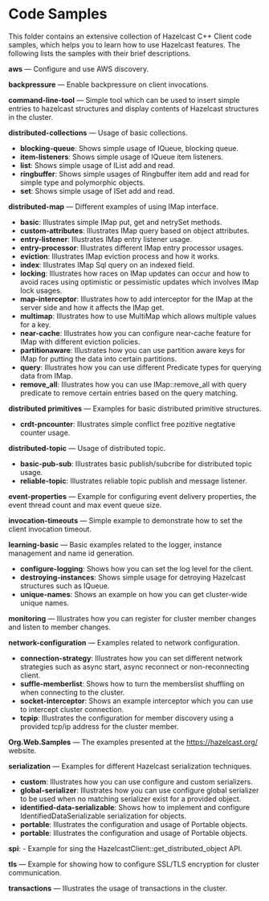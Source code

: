 # Code Samples

This folder contains an extensive collection of Hazelcast C++ Client code samples, which helps you to learn how to use Hazelcast features. The following lists the samples with their brief descriptions.

**aws** — Configure and use AWS discovery.

**backpressure** — Enable backpressure on client invocations.

**command-line-tool** — Simple tool which can be used to insert simple entries to hazelcast structures and display contents of Hazelcast structures in the cluster.

**distributed-collections** — Usage of basic collections.
  * **blocking-queue**: Shows simple usage of IQueue, blocking queue.
  * **item-listeners**: Shows simple usage of IQueue item listeners.
  * **list**: Shows simple usage of IList add and read.
  * **ringbuffer**: Shows simple usages of Ringbuffer item add and read for simple type and polymorphic objects.
  * **set**: Shows simple usage of ISet add and read.

**distributed-map** — Different examples of using IMap interface.
  * ****basic****: Illustrates simple IMap put, get and netrySet methods.
  * **custom-attributes**: Illustrates IMap query based on object attributes.
  * **entry-listener**: Illustrates IMap entry listener usage.
  * **entry-processor**: Illustrates different IMap entry processor usages.
  * **eviction**: Illustrates IMap eviction process and how it works.
  * **index**: Illustrates IMap Sql query on an indexed field.
  * **locking**: Illustrates how races on IMap updates can occur and how to avoid races using optimistic or pessimistic updates which involves IMap lock usages.
  * **map-interceptor**: Illustrates how to add interceptor for the IMap at the server side and how it affects the IMap get.
  * **multimap**: Illustrates how to use MultiMap which allows multiple values for a key.
  * **near-cache**: Illustrates how you can configure near-cache feature for IMap with different eviction policies.
  * **partitionaware**: Illustrates how you can use partition aware keys for IMap for putting the data into certain partitions.
  * **query**: Illustrates how you can use different Predicate types for querying data from IMap.
  * **remove_all**: Illustrates how you can use IMap::remove_all with query predicate to remove certain entries based on the query matching.

**distributed primitives** — Examples for basic distributed primitive structures.
  * **crdt-pncounter**: Illustrates simple conflict free pozitive negtative counter usage.

**distributed-topic** — Usage of distributed topic.
  * **basic-pub-sub**: Illustrates basic publish/subcribe for distributed topic usage.
  * **reliable-topic**: Illustrates reliable topic publish and message listener.

**event-properties** — Example for configuring event delivery properties, the event thread count and max event queue size.

**invocation-timeouts** — Simple example to demonstrate how to set the client invocation timeout.

**learning-basic** — Basic examples related to the logger, instance management and name id generation.
  * **configure-logging**: Shows how you can set the log level for the client.
  * **destroying-instances**: Shows simple usage for detroying Hazelcast structures such as IQueue.
  * **unique-names**: Shows an example on how you can get cluster-wide unique names.

**monitoring** — Illustrates how you can register for cluster member changes and listen to member changes.

**network-configuration** — Examples related to network configuration.
  * **connection-strategy**: Illustrates how you can set different network strategies such as async start, async reconnect or non-reconnecting client.
  * **suffle-memberlist**: Shows how to turn the memberslist shuffling on when connecting to the cluster.
  * **socket-interceptor**: Shows an example interceptor which you can use to intercept cluster connection.
  * **tcpip**: Illustrates the configuration for member discovery using a provided tcp/ip address for the cluster member.

**Org.Web.Samples** — The examples presented at the https://hazelcast.org/ website.

**serialization** — Examples for different Hazelcast serialization techniques.
  * **custom**: Illustrates how you can use configure and custom serializers.
  * **global-serializer**: Illustrates how you can use configure global serializer to be used when no matching serializer exist for a provided object.
  * **identified-data-serializable**: Shows how to implement and configure IdentifiedDataSerializable serialization for objects.
  * **portable**: Illustrates the configuration and usage of Portable objects.
  * **portable**: Illustrates the configuration and usage of Portable objects.

**spi**: - Example for sing the HazelcastClient::get_distributed_object API.

**tls** — Example for showing how to configure SSL/TLS encryption for cluster communication.

**transactions** — Illustrates the usage of transactions in the cluster.